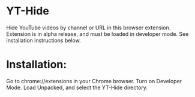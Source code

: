 # YT-Hide
Hide YouTube videos by channel or URL in this browser extension.
Extension is in alpha release, and must be loaded in developer mode. See installation instructions below.

# Installation:
Go to chrome://extensions in your Chrome browser.
Turn on Developer Mode.
Load Unpacked, and select the YT-Hide directory.
